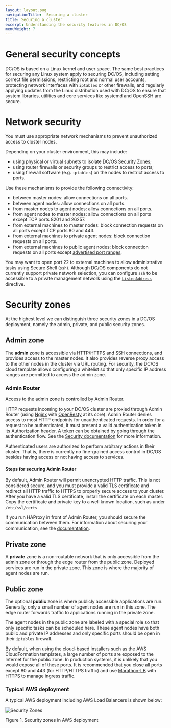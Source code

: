 ```yaml
---
layout: layout.pug
navigationTitle:  Securing a cluster
title: Securing a cluster
excerpt: Understanding the security features in DC/OS
menuWeight: 7
---
```


# General security concepts

DC/OS is based on a Linux kernel and user space. The same best practices for
securing any Linux system apply to securing DC/OS, including setting correct
file permissions, restricting root and normal user accounts, protecting
network interfaces with `iptables` or other firewalls, and regularly applying
updates from the Linux distribution used with DC/OS to ensure that system
libraries, utilities and core services like systemd and OpenSSH are secure.

# Network security

You must use appropriate network mechanisms to prevent unauthorized access to cluster nodes.

Depending on your cluster environment, this may include:
- using physical or virtual subnets to isolate [DC/OS Security Zones](#security-zones);
- using router firewalls or security groups to restrict access to ports;
- using firewall software (e.g. `iptables`) on the nodes to restrict access to ports.

Use these mechanisms to provide the following connectivity:
- between master nodes: allow connections on all ports.
- between agent nodes: allow connections on all ports.
- from master nodes to agent nodes: allow connections on all ports.
- from agent nodes to master nodes: allow connections on all ports except TCP ports 8201 and 26257.
- from external machines to master nodes: block connection requests on all ports except TCP ports 80 and 443.
- from external machines to private agent nodes: block connection requests on all ports.
- from external machines to public agent nodes: block connection requests on all ports except [advertised port ranges](/1.12/installing/production/system-requirements/ports/#agent).

You may want to open port 22 to external machines to allow administrative tasks using Secure Shell (`ssh`).
Although DC/OS components do not currently support private network selection, you can configure
`ssh` to be accessible to a private management network using the [`ListenAddress`](https://man.openbsd.org/sshd_config#ListenAddress) directive.

# Security zones

At the highest level we can distinguish three security zones in a DC/OS
deployment, namely the admin, private, and public security zones.

## Admin zone

The **admin** zone is accessible via HTTP/HTTPS and SSH connections, and
provides access to the master nodes. It also provides reverse proxy access to
the other nodes in the cluster via URL routing. For security, the DC/OS cloud
template allows configuring a whitelist so that only specific IP address
ranges are permitted to access the admin zone.

### Admin Router

Access to the admin zone is controlled by Admin Router.

HTTP requests incoming to your DC/OS cluster are proxied through Admin Router (using [Nginx](http://nginx.org) with [OpenResty](https://openresty.org) at its core). Admin Router denies access to most HTTP endpoints for unauthenticated requests. In order for a request to be authenticated, it must present a valid authentication token in its Authorization header. A token can be obtained by going through the authentication flow. See the [Security documentation](/1.12/security/) for more information.

Authenticated users are authorized to perform arbitrary actions in their cluster. That is, there is currently no fine-grained access control in DC/OS besides having access or not having access to services.

#### Steps for securing Admin Router

By default, Admin Router will permit unencrypted HTTP traffic. This is not considered secure, and you must provide a valid TLS certificate and redirect all HTTP traffic to HTTPS to properly secure access to your cluster. After you have a valid TLS certificate, install the certificate on each master. Copy the certificate and private key to a well known location, such as under `/etc/ssl/certs`.

If you run HAProxy in front of Admin Router, you should secure the communication between them. For information about securing your communication, see the [documentation](/1.12/security/oss/tls-ssl/haproxy-adminrouter/).

## Private zone

A **private** zone is a non-routable network that is only accessible from
the admin zone or through the edge router from the public zone. Deployed
services are run in the private zone. This zone is where the majority of agent
nodes are run.

## Public zone

The optional **public** zone is where publicly accessible applications are run. Generally, only a small number of agent nodes are run in this zone. The edge router forwards traffic to applications running in the private zone.

The agent nodes in the public zone are labeled with a special role so that only specific tasks can be scheduled here. These agent nodes have both public and private IP addresses and only specific ports should be open in their
`iptables` firewall.

By default, when using the cloud-based installers such as the AWS CloudFormation templates, a large number of ports are exposed to the Internet for the public zone. In production systems, it is unlikely that you would expose all of these ports. It is recommended that you close all ports except 80 and 443 (for HTTP/HTTPS traffic) and use [Marathon-LB](/services/marathon-lb/1.12/) with HTTPS to manage ingress traffic.

### Typical AWS deployment

A typical AWS deployment including AWS Load Balancers is shown below:

![Security Zones](/1.12/img/security-zones.jpg)

Figure 1. Security zones in AWS deployment

